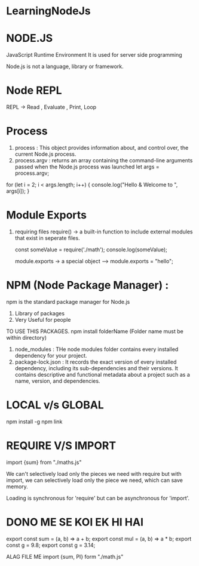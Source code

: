 # LearningNodeJs

# NODE.JS

JavaScript Runtime Environment
It is used for server side programming

Node.js is not a language, library or framework.

# Node REPL

REPL -> Read , Evaluate , Print, Loop

# Process

1. process :
   This object provides information about, and control over, the current Node.js process.
2. process.argv : returns an array containing the command-line arguments passed when the Node.js process was launched
   let args = process.argv;

for (let i = 2; i < args.length; i++) {
console.log("Hello & Welcome to ", args[i]);
}

# Module Exports

1. requiring files
   require() -> a built-in function to include external modules that exist in seperate files.
   
   const someValue = require('./math');
   console.log(someValue);

   module.exports -> a special object
   --> module.exports = "hello";


# NPM (Node Package Manager) :
npm is the standard package manager for Node.js
1. Library of packages
2. Very Useful for people

TO USE THIS PACKAGES.
npm install folderName (Folder name must be within directory)

1. node_modules : THe node modules folder contains every installed dependency for your project.
2. package-lock.json : It records the exact version of every 
installed dependency, including its sub-dependencies and their versions.
It contains descriptive and functional metadata about a project such as a name, version, and dependencies.

# LOCAL v/s GLOBAL
npm install -g <package-name>
npm link <package-name>

# REQUIRE V/S IMPORT
import {sum} from "./maths.js"

We can't selectively load only the pieces we need with require but with import, we can selectively load only the piece we need, which can save memory.

Loading is synchronous for 'require' but can be asynchronous for 'import'.

# DONO ME SE KOI EK HI HAI

export const sum = (a, b) => a + b;
export const mul = (a, b) => a * b;
export const g = 9.8;
export const g = 3.14;

ALAG FILE ME
import {sum, PI} form "./math.js"